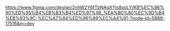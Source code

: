 https://www.figma.com/design/2nhW2Y6fTbNAqXYjs8xoLY/KB%EC%86%90%ED%95%B4%EB%B3%B4%ED%97%98_%EA%B0%80%EC%9D%B4%EB%93%9C-%EC%A7%84%ED%96%89%EC%A4%91-?node-id=5888-17516&m=dev

